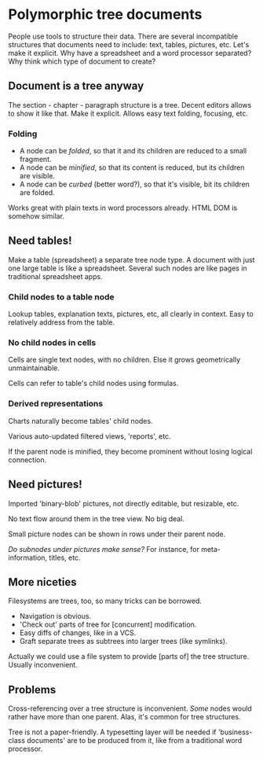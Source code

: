# Polymorphic tree documents

People use tools to structure their data. There are several
incompatible structures that documents need to include: text, tables, pictures,
etc. Let's make it explicit. Why have a spreadsheet and a word processor
separated? Why think which type of document to create?

## Document is a tree anyway

The section - chapter - paragraph structure is a tree. Decent editors allows to
show it like that. Make it explicit. Allows easy text folding, focusing, etc.

### Folding

* A node can be _folded_, so that it and its children are reduced to a small
  fragment.
* A node can be _minified_, so that its content is reduced, but its children are
  visible.
* A node can be _curbed_ (better word?), so that it's visible, bit its children
  are folded.
  
Works great with plain texts in word processors already. HTML DOM is somehow
similar.

## Need tables!

Make a table (spreadsheet) a separate tree node type. A document with just one
large table is like a spreadsheet. Several such nodes are like pages in
traditional spreadsheet apps.

### Child nodes to a table node

Lookup tables, explanation texts, pictures, etc, all clearly in context. Easy to
relatively address from the table.

### No child nodes in cells

Cells are single text nodes, with no children. Else it grows geometrically
unmaintainable.

Cells can refer to table's child nodes using formulas.

### Derived representations

Charts naturally become tables' child nodes.

Various auto-updated filtered views, 'reports', etc.

If the parent node is minified, they become prominent without losing logical connection.

## Need pictures!

Imported 'binary-blob' pictures, not directly editable, but resizable,
etc.

No text flow around them in the tree view. No big deal.

Small picture nodes can be shown in rows under their parent node.

_Do subnodes under pictures make sense?_ For instance, for meta-information,
titles, etc. 

## More niceties

Filesystems are trees, too, so many tricks can be borrowed.

* Navigation is obvious.
* 'Check out' parts of tree for [concurrent] modification.
* Easy diffs of changes, like in a VCS.
* Graft separate trees as subtrees into larger trees (like symlinks).

Actually we could use a file system to provide [parts of] the tree
structure. Usually inconvenient. 

## Problems

Cross-referencing over a tree structure is inconvenient. _Some_ nodes would
rather have more than one parent. Alas, it's common for tree structures.

Tree is not a paper-friendly. A typesetting layer will be needed if
'business-class documents' are to be produced from it, like from a traditional
word processor.
